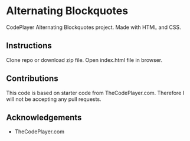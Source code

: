 # Alternating Blockquotes
CodePlayer Alternating Blockquotes project. Made with HTML and CSS.

## Instructions
Clone repo or download zip file. Open index.html file in browser.

## Contributions
This code is based on starter code from TheCodePlayer.com. Therefore I will not be accepting any pull requests.

## Acknowledgements 
* TheCodePlayer.com
